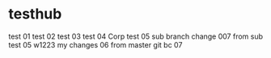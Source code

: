 # testhub
test 01
test 02
test 03
test 04 Corp
test 05 sub branch
change 007 from sub
test 05 w1223
my changes 06 from master
git bc 07
